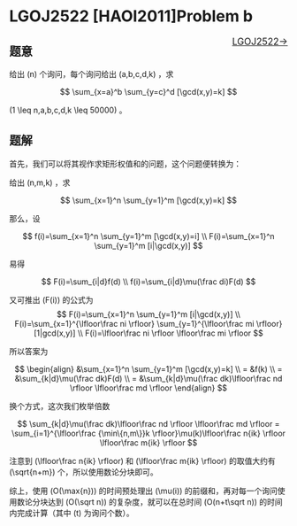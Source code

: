 # LGOJ2522 [HAOI2011]Problem b
<span style="float:right;font-size:120%">[LGOJ2522→](https://www.luogu.org/problemnew/show/P2522)</span>

## 题意
给出 \(n\) 个询问，每个询问给出 \(a,b,c,d,k\) ，求

$$
\sum_{x=a}^b \sum_{y=c}^d [\gcd(x,y)=k]
$$

\(1 \leq n,a,b,c,d,k \leq 50000\) 。

## 题解
首先，我们可以将其视作求矩形权值和的问题，这个问题便转换为：

给出 \(n,m,k\) ，求

$$
\sum_{x=1}^n \sum_{y=1}^m [\gcd(x,y)=k]
$$

那么，设

$$
f(i)=\sum_{x=1}^n \sum_{y=1}^m [\gcd(x,y)=i] \\
F(i)=\sum_{x=1}^n \sum_{y=1}^m [i|\gcd(x,y)]
$$

易得

$$
F(i)=\sum_{i|d}f(d) \\
f(i)=\sum_{i|d}\mu(\frac di)F(d)
$$

又可推出 \(F(i)\) 的公式为
$$
F(i)=\sum_{x=1}^n \sum_{y=1}^m [i|\gcd(x,y)] \\
F(i)=\sum_{x=1}^{\lfloor\frac ni \rfloor} \sum_{y=1}^{\lfloor\frac mi \rfloor} [1|gcd(x,y)] \\
F(i)=\lfloor\frac ni \rfloor \lfloor\frac mi \rfloor
$$

所以答案为

$$
\begin{align}
    &\sum_{x=1}^n \sum_{y=1}^m [\gcd(x,y)=k] \\
  = &f(k) \\
  = &\sum_{k|d}\mu(\frac dk)F(d) \\
  = &\sum_{k|d}\mu(\frac dk)\lfloor\frac nd \rfloor \lfloor\frac md \rfloor
\end{align}
$$

换个方式，这次我们枚举倍数

$$
    \sum_{k|d}\mu(\frac dk)\lfloor\frac nd \rfloor \lfloor\frac md \rfloor
  = \sum_{i=1}^{\lfloor\frac {\min\{n,m\}}k \rfloor}\mu(k)\lfloor\frac n{ik} \rfloor \lfloor\frac m{ik} \rfloor
$$

注意到 \(\lfloor\frac n{ik} \rfloor\) 和 \(\lfloor\frac m{ik} \rfloor\) 的取值大约有 \(\sqrt{n+m}\) 个，所以使用数论分块即可。

综上，使用 \(O(\max\{n\})\) 的时间预处理出 \(\mu(i)\) 的前缀和，再对每一个询问使用数论分块达到 \(O(\sqrt n)\) 的复杂度，就可以在总时间 \(O(n+t\sqrt n)\) 的时间内完成计算（其中 \(t\) 为询问个数）。
